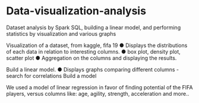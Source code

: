 # Data-visualization-analysis
Dataset analysis by Spark SQL, building a linear model, and performing statistics by visualization and various graphs


Visualization of a dataset, from kaggle, fifa 19
● Displays the distributions of each data in relation to interesting columns.
● box plot, density plot, scatter plot
● Aggregation on the columns and displaying the results.

Build a linear model.
● Displays graphs comparing different columns - search for correlations
Build a model

We used a model of linear regression in favor of finding potential of the FIFA players, versus columns like: age, agility, strength, acceleration and more..
